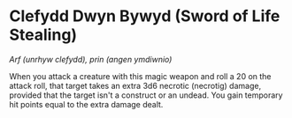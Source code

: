 # Clefydd Dwyn Bywyd (Sword of Life Stealing)

*Arf (unrhyw clefydd), prin (angen ymdiwnio)*

When you attack a creature with this magic weapon and roll a 20 on the attack roll, that target takes an extra 3d6 necrotic (necrotig) damage, provided that the target isn't a construct or an undead. You gain temporary hit points equal to the extra damage dealt.